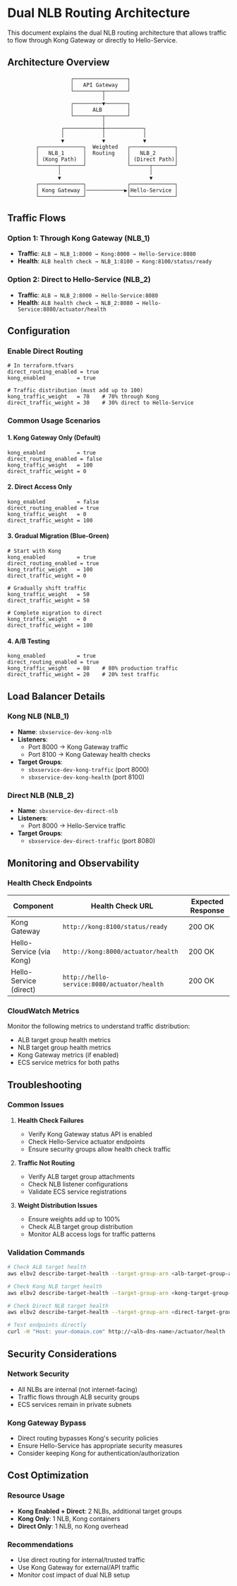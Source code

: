 # Dual NLB Routing Architecture

This document explains the dual NLB routing architecture that allows traffic to flow through Kong Gateway or directly to Hello-Service.

## Architecture Overview

```
                    ┌─────────────────┐
                    │   API Gateway   │
                    └─────────┬───────┘
                              │
                    ┌─────────▼───────┐
                    │      ALB        │
                    └─────────┬───────┘
                              │
                 ┌────────────┼────────────┐
                 │            │            │
                 ▼            ▼            ▼
         ┌──────────────┐  Weighted   ┌──────────────┐
         │   NLB_1      │  Routing    │   NLB_2      │
         │ (Kong Path)  │             │ (Direct Path)│
         └──────┬───────┘             └──────┬───────┘
                │                            │
                ▼                            ▼
         ┌──────────────┐             ┌──────────────┐
         │ Kong Gateway │────────────▶│Hello-Service │
         └──────────────┘             └──────────────┘
```

## Traffic Flows

### Option 1: Through Kong Gateway (NLB_1)
- **Traffic**: `ALB → NLB_1:8000 → Kong:8000 → Hello-Service:8080`
- **Health**: `ALB health check → NLB_1:8100 → Kong:8100/status/ready`

### Option 2: Direct to Hello-Service (NLB_2)  
- **Traffic**: `ALB → NLB_2:8000 → Hello-Service:8080`
- **Health**: `ALB health check → NLB_2:8080 → Hello-Service:8080/actuator/health`

## Configuration

### Enable Direct Routing

```hcl
# In terraform.tfvars
direct_routing_enabled = true
kong_enabled          = true

# Traffic distribution (must add up to 100)
kong_traffic_weight   = 70    # 70% through Kong
direct_traffic_weight = 30    # 30% direct to Hello-Service
```

### Common Usage Scenarios

#### 1. Kong Gateway Only (Default)
```hcl
kong_enabled          = true
direct_routing_enabled = false
kong_traffic_weight   = 100
direct_traffic_weight = 0
```

#### 2. Direct Access Only
```hcl
kong_enabled          = false
direct_routing_enabled = true
kong_traffic_weight   = 0
direct_traffic_weight = 100
```

#### 3. Gradual Migration (Blue-Green)
```hcl
# Start with Kong
kong_enabled          = true
direct_routing_enabled = true
kong_traffic_weight   = 100
direct_traffic_weight = 0

# Gradually shift traffic
kong_traffic_weight   = 50
direct_traffic_weight = 50

# Complete migration to direct
kong_traffic_weight   = 0
direct_traffic_weight = 100
```

#### 4. A/B Testing
```hcl
kong_enabled          = true
direct_routing_enabled = true
kong_traffic_weight   = 80    # 80% production traffic
direct_traffic_weight = 20    # 20% test traffic
```

## Load Balancer Details

### Kong NLB (NLB_1)
- **Name**: `sbxservice-dev-kong-nlb`
- **Listeners**: 
  - Port 8000 → Kong Gateway traffic
  - Port 8100 → Kong Gateway health checks
- **Target Groups**:
  - `sbxservice-dev-kong-traffic` (port 8000)
  - `sbxservice-dev-kong-health` (port 8100)

### Direct NLB (NLB_2)
- **Name**: `sbxservice-dev-direct-nlb`  
- **Listeners**:
  - Port 8000 → Hello-Service traffic
- **Target Groups**:
  - `sbxservice-dev-direct-traffic` (port 8080)

## Monitoring and Observability

### Health Check Endpoints

| Component | Health Check URL | Expected Response |
|-----------|------------------|-------------------|
| Kong Gateway | `http://kong:8100/status/ready` | 200 OK |
| Hello-Service (via Kong) | `http://kong:8000/actuator/health` | 200 OK |
| Hello-Service (direct) | `http://hello-service:8080/actuator/health` | 200 OK |

### CloudWatch Metrics

Monitor the following metrics to understand traffic distribution:
- ALB target group health metrics
- NLB target group health metrics  
- Kong Gateway metrics (if enabled)
- ECS service metrics for both paths

## Troubleshooting

### Common Issues

1. **Health Check Failures**
   - Verify Kong Gateway status API is enabled
   - Check Hello-Service actuator endpoints
   - Ensure security groups allow health check traffic

2. **Traffic Not Routing**
   - Verify ALB target group attachments
   - Check NLB listener configurations
   - Validate ECS service registrations

3. **Weight Distribution Issues**
   - Ensure weights add up to 100%
   - Check ALB target group distribution
   - Monitor ALB access logs for traffic patterns

### Validation Commands

```bash
# Check ALB target health
aws elbv2 describe-target-health --target-group-arn <alb-target-group-arn>

# Check Kong NLB target health  
aws elbv2 describe-target-health --target-group-arn <kong-target-group-arn>

# Check Direct NLB target health
aws elbv2 describe-target-health --target-group-arn <direct-target-group-arn>

# Test endpoints directly
curl -H "Host: your-domain.com" http://<alb-dns-name>/actuator/health
```

## Security Considerations

### Network Security
- All NLBs are internal (not internet-facing)
- Traffic flows through ALB security groups
- ECS services remain in private subnets

### Kong Gateway Bypass
- Direct routing bypasses Kong's security policies
- Ensure Hello-Service has appropriate security measures
- Consider keeping Kong for authentication/authorization

## Cost Optimization

### Resource Usage
- **Kong Enabled + Direct**: 2 NLBs, additional target groups
- **Kong Only**: 1 NLB, Kong containers
- **Direct Only**: 1 NLB, no Kong overhead

### Recommendations
- Use direct routing for internal/trusted traffic
- Use Kong Gateway for external/API traffic
- Monitor cost impact of dual NLB setup
